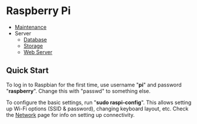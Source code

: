 # Raspberry Pi

- [Maintenance](maintenance)
- Server
    - [Database](server-db)
    - [Storage](server-storage)
    - [Web Server](server-web)

## Quick Start

To log in to Raspbian for the first time, use username "**pi**" and password "**raspberry**". Change this with "passwd" to something else.

To configure the basic settings, run "**sudo raspi-config**". This allows setting up Wi-Fi options (SSID & password), changing keyboard layout, etc.
Check the [Network](https://sites.google.com/site/alensit/platforms/raspberry-pi/network) page for info on setting up connectivity.
